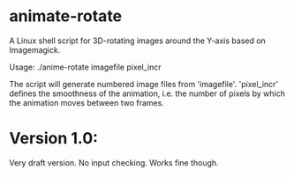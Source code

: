 animate-rotate
==============

A Linux shell script for 3D-rotating images around the Y-axis based on Imagemagick.

Usage: ./anime-rotate imagefile pixel_incr

The script will generate numbered image files from 'imagefile'. 'pixel_incr' defines the smoothness
of the animation, i.e. the number of pixels by which the animation moves between two frames.

Version 1.0:
============
  Very draft version. No input checking. Works fine though.
